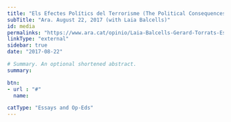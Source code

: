```yaml
---
title: "Els Efectes Polítics del Terrorisme (The Political Consequences of Terrorism)"
subTitle: "Ara. August 22, 2017 (with Laia Balcells)"
id: media
permalinks: "https://www.ara.cat/opinio/Laia-Balcells-Gerard-Torrats-Espinosa-efectes-politics-terrorisme_0_1856214380.html"
linkType: "external"
sidebar: true
date: "2017-08-22"

# Summary. An optional shortened abstract.
summary: 

btn:
- url : "#"
  name: 

catType: "Essays and Op-Eds"
---
```




